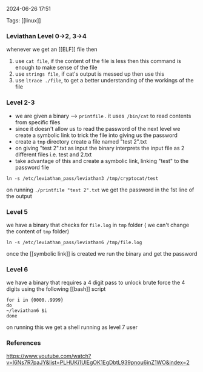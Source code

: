 
2024-06-26 17:51

Tags: [[linux]]
### Leviathan Level 0->2, 3->4

whenever we get an [[ELF]] file then
1. use `cat file`, if the content of the file is less then this command is enough to make sense of the file
2. use `strings file`, if cat's output is messed up then use this
3. use `ltrace ./file`, to get a better understanding of the workings of the file 
### Level 2-3

- we are given a binary --> `printfile` . it uses` /bin/cat` to read contents from specific files 
- since it doesn't allow us to read the password of the next level we create a symbolic link to trick the file into giving us the password
- create a `tmp` directory create a file named "test 2".txt
- on giving "test 2".txt as input the binary interprets the input file as 2 different files i.e. test and 2.txt
- take advantage of this and create a symbolic link, linking "test" to the password file
```
ln -s /etc/leviathan_pass/leviathan3 /tmp/cryptocat/test
```
on running `./printfile "test 2".txt` we get the password in the 1st line of the output
### Level 5

we have a binary that checks for `file.log` in `tmp` folder ( we can't change the content of `tmp` folder)
```
ln -s /etc/leviathan_pass/leviathan6 /tmp/file.log
```
once the [[symbolic link]] is created we run the binary and get the password 
### Level 6

we have a binary that requires a 4 digit pass to unlock 
brute force the 4 digits using the following [[bash]] script 
```
for i in {0000..9999}
do
~/leviathan6 $i
done
```
on running this we get a shell running as level 7 user 
### References
https://www.youtube.com/watch?v=I6Ns7R7paJY&list=PLHUKi1UlEgOK1EgDbtL939pnou6inZ1WO&index=2